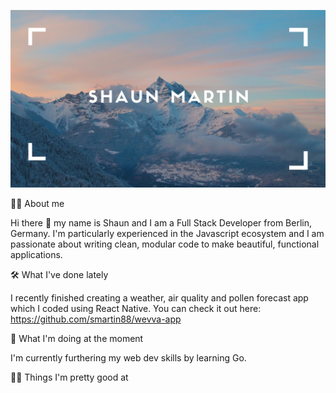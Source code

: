 ![H](./H.png)

🙋‍♂️ About me

Hi there 👋 my name is Shaun and I am a Full Stack Developer from Berlin, Germany. I'm particularly experienced in the Javascript ecosystem and I am passionate about writing clean, modular code to make beautiful, functional applications.



🛠 What I've done lately

I recently finished creating a weather, air quality and pollen forecast app which I coded using React Native. You can check it out here: https://github.com/smartin88/wevva-app



💪 What I'm doing at the moment

I'm currently furthering my web dev skills by learning Go. 



🕺🏽 Things I'm pretty good at


